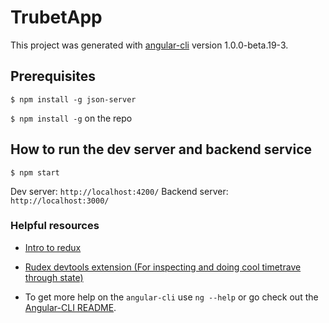 # TrubetApp

This project was generated with [angular-cli](https://github.com/angular/angular-cli) version 1.0.0-beta.19-3.

## Prerequisites
`$ npm install -g json-server`

`$ npm install -g` on the repo

## How to run the dev server and backend service
`$ npm start`

Dev server: `http://localhost:4200/`
Backend server: `http://localhost:3000/`

### Helpful resources

* [Intro to redux](https://www.smashingmagazine.com/2016/06/an-introduction-to-redux/)

* [Rudex devtools extension (For inspecting and doing cool timetrave through state)](https://github.com/zalmoxisus/redux-devtools-extension)

* To get more help on the `angular-cli` use `ng --help` or go check out the [Angular-CLI README](https://github.com/angular/angular-cli/blob/master/README.md).
